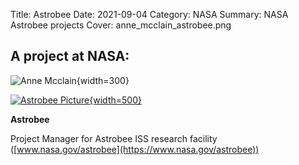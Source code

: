 Title: Astrobee
Date: 2021-09-04 
Category: NASA 
Summary: NASA Astrobee projects 
Cover: anne_mcclain_astrobee.png

## A project at NASA:

![Anne Mcclain]({attach}anne_mcclain_astrobee.png "Title"){width=300}

[![Astrobee Picture]({attach}iss065e389383.jpg "Astrobee"){width=500}](https://www.nasa.gov/astrobee)

**Astrobee**  

Project Manager for Astrobee ISS research facility ([www.nasa.gov/astrobee](https://www.nasa.gov/astrobee))

